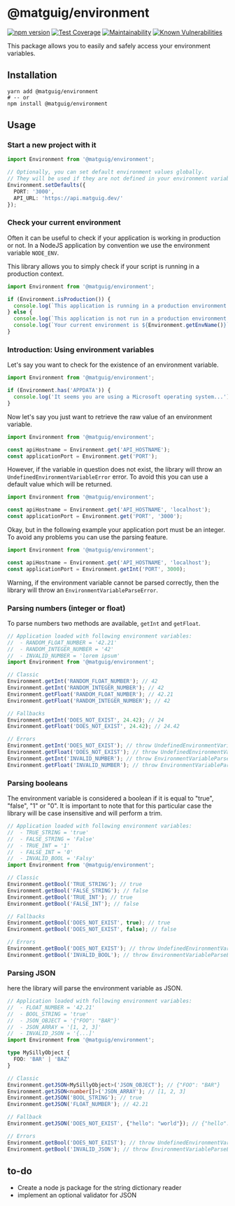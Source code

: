 # @matguig/environment
[![npm version](https://badge.fury.io/js/@matguig%2Fenvironment.svg)](https://badge.fury.io/js/@matguig%2Fenvironment)
[![Test Coverage](https://api.codeclimate.com/v1/badges/3f6d003ba46d94c32728/test_coverage)](https://codeclimate.com/github/matguig/environment/test_coverage)
[![Maintainability](https://api.codeclimate.com/v1/badges/3f6d003ba46d94c32728/maintainability)](https://codeclimate.com/github/matguig/environment/maintainability)
[![Known Vulnerabilities](https://snyk.io/test/github/matguig/environment/badge.svg)](https://snyk.io/test/github/matguig/environment)

This package allows you to easily and safely access your environment variables.

## Installation
```shell
yarn add @matguig/environment
# -- or
npm install @matguig/environment
```

## Usage
### Start a new project with it

```typescript
import Environment from '@matguig/environment';

// Optionally, you can set default environment values globally.
// They will be used if they are not defined in your environment variables.
Environment.setDefaults({
  PORT: '3000',
  API_URL: 'https://api.matguig.dev/'
});
```

### Check your current environment
Often it can be useful to check if your application is working in production or not. In a NodeJS application by convention we use the environment variable `NODE_ENV`.

This library allows you to simply check if your script is running in a production context.
```typescript
import Environment from '@matguig/environment';

if (Environment.isProduction()) {
  console.log(`This application is running in a production environment.`);
} else {
  console.log(`This application is not run in a production environment.`);
  console.log(`Your current environment is ${Environment.getEnvName()}`);
}
```

### Introduction: Using environment variables
Let's say you want to check for the existence of an environment variable.

```typescript
import Environment from '@matguig/environment';

if (Environment.has('APPDATA')) {
  console.log('It seems you are using a Microsoft operating system...');
}
```

Now let's say you just want to retrieve the raw value of an environment variable.

```typescript
import Environment from '@matguig/environment';

const apiHostname = Environment.get('API_HOSTNAME');
const applicationPort = Environment.get('PORT');
```
However, if the variable in question does not exist, the library will throw an `UndefinedEnvironmentVariableError` error. To avoid this you can use a default value which will be returned.

```typescript
import Environment from '@matguig/environment';

const apiHostname = Environment.get('API_HOSTNAME', 'localhost');
const applicationPort = Environment.get('PORT', '3000');
```

Okay, but in the following example your application port must be an integer. To avoid any problems you can use the parsing feature.
```typescript
import Environment from '@matguig/environment';

const apiHostname = Environment.get('API_HOSTNAME', 'localhost');
const applicationPort = Environment.getInt('PORT', 3000);
```
Warning, if the environment variable cannot be parsed correctly, then the library will throw an `EnvironmentVariableParseError`.

### Parsing numbers (integer or float)
To parse numbers two methods are available, `getInt` and `getFloat`.

```typescript
// Application loaded with following environment variables:
//  - RANDOM_FLOAT_NUMBER = '42.21'
//  - RANDOM_INTEGER_NUMBER = '42'
//  - INVALID_NUMBER = 'lorem ipsum'
import Environment from '@matguig/environment';

// Classic
Environment.getInt('RANDOM_FLOAT_NUMBER'); // 42
Environment.getInt('RANDOM_INTEGER_NUMBER'); // 42
Environment.getFloat('RANDOM_FLOAT_NUMBER'); // 42.21
Environment.getFloat('RANDOM_INTEGER_NUMBER'); // 42

// Fallbacks
Environment.getInt('DOES_NOT_EXIST', 24.42); // 24
Environment.getFloat('DOES_NOT_EXIST', 24.42); // 24.42

// Errors
Environment.getInt('DOES_NOT_EXIST'); // throw UndefinedEnvironmentVariableError
Environment.getFloat('DOES_NOT_EXIST'); // throw UndefinedEnvironmentVariableError
Environment.getInt('INVALID_NUMBER'); // throw EnvironmentVariableParseError
Environment.getFloat('INVALID_NUMBER'); // throw EnvironmentVariableParseError
```

### Parsing booleans
The environment variable is considered a boolean if it is equal to "true", "false", "1" or "0". It is important to note that for this particular case the library will be case insensitive and will perform a trim.

```typescript
// Application loaded with following environment variables:
//  - TRUE_STRING = 'true'
//  - FALSE_STRING = 'False'
//  - TRUE_INT = '1'
//  - FALSE_INT = '0'
//  - INVALID_BOOL = 'Falsy'
import Environment from '@matguig/environment';

// Classic
Environment.getBool('TRUE_STRING'); // true
Environment.getBool('FALSE_STRING'); // false
Environment.getBool('TRUE_INT'); // true
Environment.getBool('FALSE_INT'); // false

// Fallbacks
Environment.getBool('DOES_NOT_EXIST', true); // true
Environment.getBool('DOES_NOT_EXIST', false); // false

// Errors
Environment.getBool('DOES_NOT_EXIST'); // throw UndefinedEnvironmentVariableError
Environment.getBool('INVALID_BOOL'); // throw EnvironmentVariableParseError
```

### Parsing JSON
here the library will parse the environment variable as JSON.

```typescript
// Application loaded with following environment variables:
//  - FLOAT_NUMBER = '42.21'
//  - BOOL_STRING = 'true'
//  - JSON_OBJECT = '{"FOO": "BAR"}'
//  - JSON_ARRAY = '[1, 2, 3]'
//  - INVALID_JSON = '{...]'
import Environment from '@matguig/environment';

type MySillyObject {
  FOO: 'BAR' | 'BAZ'
}

// Classic
Environment.getJSON<MySillyObject>('JSON_OBJECT'); // {"FOO": "BAR"}
Environment.getJSON<number[]>('JSON_ARRAY'); // [1, 2, 3]
Environment.getJSON('BOOL_STRING'); // true
Environment.getJSON('FLOAT_NUMBER'); // 42.21

// Fallback
Environment.getJSON('DOES_NOT_EXIST', {"hello": "world"}); // {"hello": "world"}

// Errors
Environment.getBool('DOES_NOT_EXIST'); // throw UndefinedEnvironmentVariableError
Environment.getBool('INVALID_JSON'); // throw EnvironmentVariableParseError
```

## to-do
 - Create a node js package for the string dictionary reader
 - implement an optional validator for JSON
